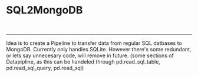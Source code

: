 # SQL2MongoDB

<br>
<hr>

Idea is to create a Pipeline to transfer data from regular SQL datbases to MongoDB.
Currently only handles SQLite.
However there's some redundant, or lets say unnecesary code, will remove in future.
(some sections of Datapipline, as this can be handeled through pd.read_sql_table, pd.read_sql_query, pd.read_sql)
